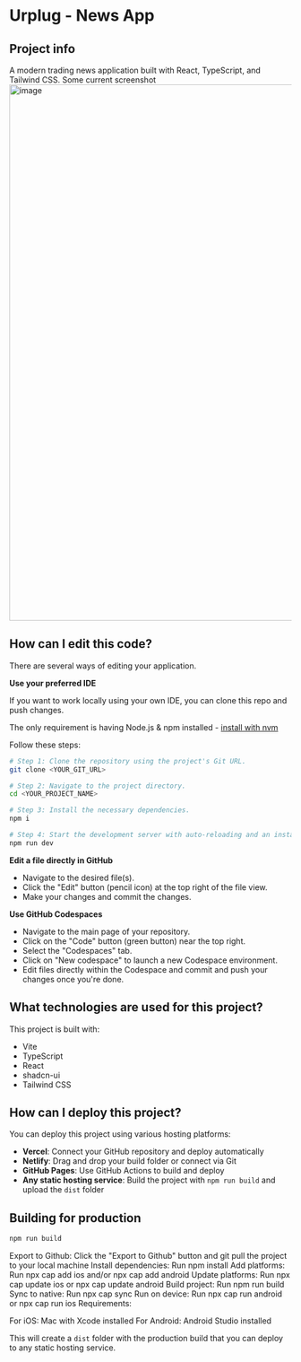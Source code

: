 # Urplug - News App

## Project info

A modern trading news application built with React, TypeScript, and Tailwind CSS.
Some current screenshot
<img width="1916" height="956" alt="image" src="https://github.com/user-attachments/assets/d878c8b8-9048-43f1-bbaf-d51006095216" />


## How can I edit this code?

There are several ways of editing your application.

**Use your preferred IDE**

If you want to work locally using your own IDE, you can clone this repo and push changes.

The only requirement is having Node.js & npm installed - [install with nvm](https://github.com/nvm-sh/nvm#installing-and-updating)

Follow these steps:

```sh
# Step 1: Clone the repository using the project's Git URL.
git clone <YOUR_GIT_URL>

# Step 2: Navigate to the project directory.
cd <YOUR_PROJECT_NAME>

# Step 3: Install the necessary dependencies.
npm i

# Step 4: Start the development server with auto-reloading and an instant preview.
npm run dev
```

**Edit a file directly in GitHub**

- Navigate to the desired file(s).
- Click the "Edit" button (pencil icon) at the top right of the file view.
- Make your changes and commit the changes.

**Use GitHub Codespaces**

- Navigate to the main page of your repository.
- Click on the "Code" button (green button) near the top right.
- Select the "Codespaces" tab.
- Click on "New codespace" to launch a new Codespace environment.
- Edit files directly within the Codespace and commit and push your changes once you're done.

## What technologies are used for this project?

This project is built with:

- Vite
- TypeScript
- React
- shadcn-ui
- Tailwind CSS

## How can I deploy this project?

You can deploy this project using various hosting platforms:

- **Vercel**: Connect your GitHub repository and deploy automatically
- **Netlify**: Drag and drop your build folder or connect via Git
- **GitHub Pages**: Use GitHub Actions to build and deploy
- **Any static hosting service**: Build the project with `npm run build` and upload the `dist` folder

## Building for production

```sh
npm run build
```

Export to Github: Click the "Export to Github" button and git pull the project to your local machine
Install dependencies: Run npm install
Add platforms: Run npx cap add ios and/or npx cap add android
Update platforms: Run npx cap update ios or npx cap update android
Build project: Run npm run build
Sync to native: Run npx cap sync
Run on device: Run npx cap run android or npx cap run ios
Requirements:

For iOS: Mac with Xcode installed
For Android: Android Studio installed

This will create a `dist` folder with the production build that you can deploy to any static hosting service.
